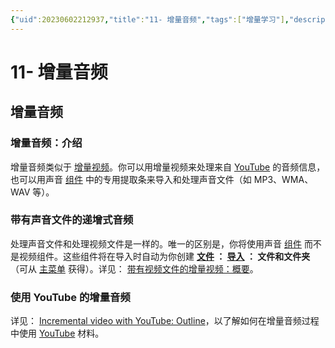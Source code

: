 ```yaml
---
{"uid":20230602212937,"title":"11- 增量音频","tags":["增量学习"],"description":"本文根据SuperMemo 18 文档翻译而成，原项目文档请见 https://help.supermemo.org/wiki/Incremental_learning#History_of_incremental_learning","author":"Jason-XJ","type":"other","draft":false,"editable":false,"modified":20230602213132,"dg-publish":true,"permalink":"/lake-of-knowledge/02///","dgPassFrontmatter":true}
---
```



# 11- 增量音频

## 增量音频

### 增量音频：介绍

增量音频类似于 [增量视频](http://super-memory.com/help/g.htm#Incremental_video)。你可以用增量视频来处理来自 [YouTube](http://youtube.com/) 的音频信息，也可以用声音 [组件](http://super-memory.com/help/g.htm#Component) 中的专用提取条来导入和处理声音文件（如 MP3、WMA、WAV 等）。

### 带有声音文件的递增式音频

处理声音文件和处理视频文件是一样的。唯一的区别是，你将使用声音 [组件](http://super-memory.com/help/g.htm#Component) 而不是视频组件。这些组件将在导入时自动为你创建 **[文件](http://super-memory.com/help/file.htm) ： [导入](http://super-memory.com/help/file.htm#Import) ： 文件和文件夹**（可从 [主菜单](http://super-memory.com/help/main.htm) 获得）。详见： [带有视频文件的增量视频：概要](http://super-memory.com/help/il.htm#Incremental_video_with_video_files:_Outline)。

### 使用 YouTube 的增量音频

详见： [Incremental video with YouTube: Outline](http://super-memory.com/help/il.htm#Incremental_video_with_YouTube:_Outline)，以了解如何在增量音频过程中使用 [YouTube](http://youtube.com/) 材料。